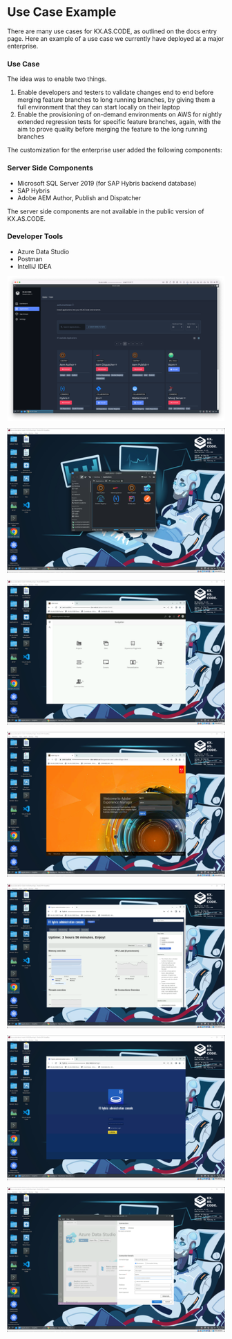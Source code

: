 # Use Case Example

There are many use cases for KX.AS.CODE, as outlined on the docs entry page. Here an example of a use case we currently have deployed at a major enterprise.

### Use Case

The idea was to enable two things.

1. Enable developers and testers to validate changes end to end before merging feature branches to long running branches, by giving them a full environment that they can start locally on their laptop
2. Enable the provisioning of on-demand environments on AWS for nightly extended regression tests for specific feature branches, again, with the aim to prove quality before merging the feature to the long running branches

The customization for the enterprise user added the following components:

### Server Side Components

- Microsoft SQL Server 2019 (for SAP Hybris backend database)
- SAP Hybris
- Adobe AEM Author, Publish and Dispatcher

The server side components are not available in the public version of KX.AS.CODE.

### Developer Tools

- Azure Data Studio
- Postman
- IntelliJ IDEA


![](../../assets/images/devWorkstationPortal.png)

![](../../assets/images/devWorkstation1.png)

![](../../assets/images/devWorkstationAem1.png)

![](../../assets/images/devWorkstationAem2.png)

![](../assets/images/devWorkstationHybris1.png)

![](../assets/images/devWorkstationHybris2.png)

![](../assets/images/devWorkstationMssqlServer1.png)
